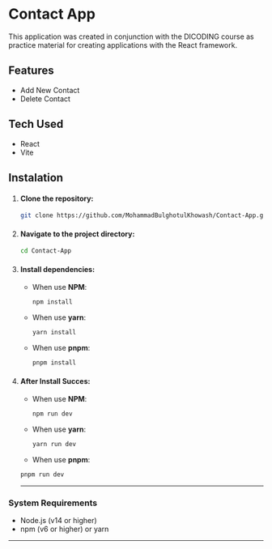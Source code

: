 # Contact App

This application was created in conjunction with the DICODING course as practice material for creating applications with the React framework.

## Features

- Add New Contact
- Delete Contact

## Tech Used

- React
- Vite

## Instalation

1.  #### Clone the repository:
    ```bash title="Clone Repository"
    git clone https://github.com/MohammadBulghotulKhowash/Contact-App.git
    ```
2.  #### Navigate to the project directory:
    ```bash
    cd Contact-App
    ```
3.  #### Install dependencies:
    - When use <strong>NPM</strong>:
      ```bash
      npm install
      ```
    - When use <strong>yarn</strong>:
      ```bash
      yarn install
      ```
    - When use <strong>pnpm</strong>:
      ```bash
      pnpm install
      ```
4.  #### After Install Succes:
    - When use <strong>NPM</strong>:
      ```bash
      npm run dev
      ```
    - When use <strong>yarn</strong>:
      ```bash
      yarn run dev
      ```
    - When use <strong>pnpm</strong>:
    ```bash
    pnpm run dev
    ```
    <hr/>

### System Requirements

- Node.js (v14 or higher)
- npm (v6 or higher) or yarn

<hr />
